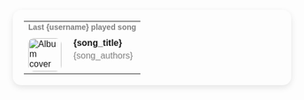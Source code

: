 <table style="border: none; border-radius: 15px; padding: 20px; box-shadow: 0px 4px 12px rgba(0, 0, 0, 0.1); max-width: 100%; font-family: Arial, sans-serif;">
  <tr>
    <td colspan="2" style="padding-bottom: 10px;">
      <h4 style="margin: 0; font-size: 14px; color: grey;">Last {username} played song</h4>
    </td>
  </tr>
  <tr>
    <td style="padding-right: 10px;">
      <img src="{song_image_url}" alt="Album cover" style="width: 60px; height: 60px; border-radius: 10px;">
    </td>
    <td style="vertical-align: top;">
      <p style="margin: 0; font-weight: bold;">{song_title}</p>
      <p style="margin: 5px 0 0 0; color: grey;">{song_authors}</p>
    </td>
  </tr>
</table>
